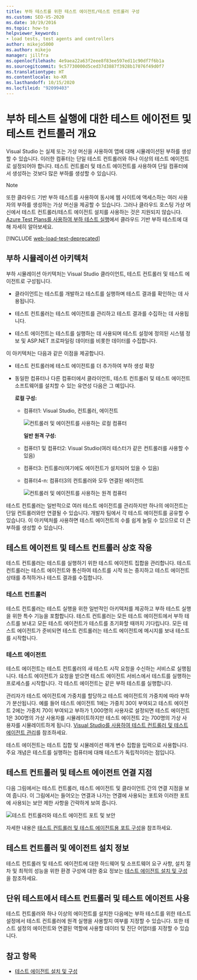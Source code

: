 ```yaml
---
title: 부하 테스트를 위한 테스트 에이전트/테스트 컨트롤러 구성
ms.custom: SEO-VS-2020
ms.date: 10/19/2016
ms.topic: how-to
helpviewer_keywords:
- load tests, test agents and controllers
author: mikejo5000
ms.author: mikejo
manager: jillfra
ms.openlocfilehash: 4e9aea22a63f2eee8f83ee597ed11c90df7f6b1a
ms.sourcegitcommit: 9c57730000d5ced37d3887f3928b17076f49d0f7
ms.translationtype: HT
ms.contentlocale: ko-KR
ms.lasthandoff: 10/15/2020
ms.locfileid: "92099403"
---
```

# <a name="overview-of-test-agents-and-test-controllers-for-running-load-tests"></a>부하 테스트 실행에 대한 테스트 에이전트 및 테스트 컨트롤러 개요

Visual Studio 는 실제 또는 가상 머신을 사용하여 앱에 대해 시뮬레이션된 부하를 생성할 수 있습니다. 이러한 컴퓨터는 단일 테스트 컨트롤러와 하나 이상의 테스트 에이전트로 설정되어야 합니다. 테스트 컨트롤러 및 테스트 에이전트를 사용하여 단일 컴퓨터에서 생성하는 것보다 많은 부하를 생성할 수 있습니다.

> [!NOTE]
> 또한 클라우드 기반 부하 테스트를 사용하여 동시에 웹 사이트에 액세스하는 여러 사용자의 부하를 생성하는 가상 머신을 제공할 수 있습니다. 그러나 클라우드 호스팅 가상 머신에서 테스트 컨트롤러/테스트 에이전트 설치를 사용하는 것은 지원되지 않습니다. [Azure Test Plans를 사용하여 부하 테스트 실행](/azure/devops/test/load-test/get-started-simple-cloud-load-test?view=vsts&preserve-view=true)에서 클라우드 기반 부하 테스트에 대해 자세히 알아보세요.

[!INCLUDE [web-load-test-deprecated](includes/web-load-test-deprecated.md)]

## <a name="load-simulation-architecture"></a>부하 시뮬레이션 아키텍처

부하 시뮬레이션 아키텍처는 Visual Studio 클라이언트, 테스트 컨트롤러 및 테스트 에이전트로 구성됩니다.

- 클라이언트는 테스트를 개발하고 테스트를 실행하며 테스트 결과를 확인하는 데 사용됩니다.

- 테스트 컨트롤러는 테스트 에이전트를 관리하고 테스트 결과를 수집하는 데 사용됩니다.

- 테스트 에이전트는 테스트를 실행하는 데 사용되며 테스트 설정에 정의된 시스템 정보 및 ASP.NET 프로파일링 데이터를 비롯한 데이터를 수집합니다.

이 아키텍처는 다음과 같은 이점을 제공합니다.

- 테스트 컨트롤러에 테스트 에이전트를 더 추가하여 부하 생성 확장

- 동일한 컴퓨터나 다른 컴퓨터에서 클라이언트, 테스트 컨트롤러 및 테스트 에이전트 소프트웨어를 설치할 수 있는 유연성 다음은 그 예입니다.

   **로컬 구성:**

  - 컴퓨터1: Visual Studio, 컨트롤러, 에이전트

    ![컨트롤러 및 에이전트를 사용하는 로컬 컴퓨터](./media/load-test-configa.png)

    **일반 원격 구성:**

  - 컴퓨터1 및 컴퓨터2: Visual Studio(여러 테스터가 같은 컨트롤러를 사용할 수 있음)

  - 컴퓨터3: 컨트롤러(여기에도 에이전트가 설치되어 있을 수 있음)

  - 컴퓨터4-n: 컴퓨터3의 컨트롤러와 모두 연결된 에이전트

    ![컨트롤러 및 에이전트를 사용하는 원격 컴퓨터](./media/load-test-configb.png)

테스트 컨트롤러는 일반적으로 여러 테스트 에이전트를 관리하지만 하나의 에이전트는 단일 컨트롤러와만 연결될 수 있습니다. 개발자 팀에서 각 테스트 에이전트를 공유할 수 있습니다. 이 아키텍처를 사용하면 테스트 에이전트의 수를 쉽게 늘릴 수 있으므로 더 큰 부하를 생성할 수 있습니다.

## <a name="test-agent-and-test-controller-interaction"></a>테스트 에이전트 및 테스트 컨트롤러 상호 작용

테스트 컨트롤러는 테스트를 실행하기 위한 테스트 에이전트 집합을 관리합니다. 테스트 컨트롤러는 테스트 에이전트와 통신하여 테스트를 시작 또는 중지하고 테스트 에이전트 상태를 추적하거나 테스트 결과를 수집합니다.

### <a name="test-controller"></a>테스트 컨트롤러

테스트 컨트롤러는 테스트 실행을 위한 일반적인 아키텍처를 제공하고 부하 테스트 실행을 위한 특수 기능을 포함합니다. 테스트 컨트롤러는 모든 테스트 에이전트에서 부하 테스트를 보내고 모든 테스트 에이전트가 테스트를 초기화할 때까지 기다립니다. 모든 테스트 에이전트가 준비되면 테스트 컨트롤러는 테스트 에이전트에 메시지를 보내 테스트를 시작합니다.

### <a name="test-agent"></a>테스트 에이전트

테스트 에이전트는 테스트 컨트롤러의 새 테스트 시작 요청을 수신하는 서비스로 실행됩니다. 테스트 에이전트가 요청을 받으면 테스트 에이전트 서비스에서 테스트를 실행하는 프로세스를 시작합니다. 각 테스트 에이전트는 같은 부하 테스트를 실행합니다.

관리자가 테스트 에이전트에 가중치를 할당하고 테스트 에이전트의 가중치에 따라 부하가 분산됩니다. 예를 들어 테스트 에이전트 1에는 가중치 30이 부여되고 테스트 에이전트 2에는 가중치 70이 부여되고 부하가 1,000명의 사용자로 설정되면 테스트 에이전트 1은 300명의 가상 사용자를 시뮬레이트하지만 테스트 에이전트 2는 700명의 가상 사용자를 시뮬레이트하게 됩니다. [Visual Studio를 사용하여 테스트 컨트롤러 및 테스트 에이전트 관리](../test/manage-test-controllers-and-test-agents.md)를 참조하세요.

테스트 에이전트는 테스트 집합 및 시뮬레이션 매개 변수 집합을 입력으로 사용합니다. 주요 개념은 테스트를 실행하는 컴퓨터에 대해 테스트가 독립적이라는 점입니다.

## <a name="test-controller-and-test-agent-connection-points"></a>테스트 컨트롤러 및 테스트 에이전트 연결 지점

다음 그림에서는 테스트 컨트롤러, 테스트 에이전트 및 클라이언트 간의 연결 지점을 보여 줍니다. 이 그림에서는 들어오는 연결과 나가는 연결에 사용되는 포트와 이러한 포트에 사용되는 보안 제한 사항을 간략하게 보여 줍니다.

![테스트 컨트롤러와 테스트 에이전트 포트 및 보안](./media/test-controller-agent-firewall.png)

자세한 내용은 [테스트 컨트롤러 및 테스트 에이전트용 포트 구성](../test/configure-ports-for-test-controllers-and-test-agents.md)을 참조하세요.

## <a name="test-controller-and-agent-installation-information"></a>테스트 컨트롤러 및 에이전트 설치 정보

테스트 컨트롤러 및 테스트 에이전트에 대한 하드웨어 및 소프트웨어 요구 사항, 설치 절차 및 최적의 성능을 위한 환경 구성에 대한 중요 정보는 [테스트 에이전트 설치 및 구성](../test/lab-management/install-configure-test-agents.md)을 참조하세요.

## <a name="use-the-test-controller-and-test-agent-with-unit-tests"></a>단위 테스트에서 테스트 컨트롤러 및 테스트 에이전트 사용

테스트 컨트롤러와 하나 이상의 에이전트를 설치한 다음에는 부하 테스트를 위한 테스트 설정에서 테스트 컨트롤러에 원격 실행을 사용할지 여부를 지정할 수 있습니다. 또한 테스트 설정의 에이전트와 연결된 역할에 사용할 데이터 및 진단 어댑터를 지정할 수 있습니다.

## <a name="see-also"></a>참고 항목

- [테스트 에이전트 설치 및 구성](../test/lab-management/install-configure-test-agents.md)
